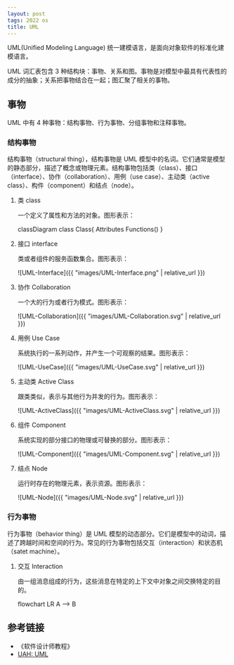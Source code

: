 ```yaml
---
layout: post
tags: 2022 os
title: UML
---
```


UML(Unified Modeling Language) 统一建模语言，是面向对象软件的标准化建模语言。

UML 词汇表包含 3 种结构块：事物、关系和图。事物是对模型中最具有代表性的成分的抽象；关系把事物结合在一起；图汇聚了相关的事物。

## 事物

UML 中有 4 种事物：结构事物、行为事物、分组事物和注释事物。

### 结构事物

结构事物（structural thing），结构事物是 UML 模型中的名词。它们通常是模型的静态部分，描述了概念或物理元素。结构事物包括类（class）、接口（interface）、协作（collaboration）、用例（use case）、主动类（active class）、构件（component）和结点（node）。

1. 类 class

   一个定义了属性和方法的对象。图形表示：

    <div class="mermaid">
    classDiagram
      class Class{
        Attributes
        Functions()
      }
    </div>

2. 接口 interface

   类或者组件的服务函数集合。图形表示：

   ![UML-Interface]({{ "images/UML-Interface.png" | relative_url }})

3. 协作 Collaboration

   一个大的行为或者行为模式。图形表示：

   ![UML-Collaboration]({{ "images/UML-Collaboration.svg" | relative_url }})

4. 用例 Use Case

   系统执行的一系列动作，并产生一个可观察的结果。图形表示：

   ![UML-UseCase]({{ "images/UML-UseCase.svg" | relative_url }})

5. 主动类 Active Class

   跟类类似，表示与其他行为并发的行为。图形表示：

   ![UML-ActiveClass]({{ "images/UML-ActiveClass.svg" | relative_url }})

6. 组件 Component

   系统实现的部分接口的物理或可替换的部分。图形表示：

   ![UML-Component]({{ "images/UML-Component.svg" | relative_url }})

7. 结点 Node

   运行时存在的物理元素，表示资源。图形表示：

   ![UML-Node]({{ "images/UML-Node.svg" | relative_url }})

### 行为事物

行为事物（behavior thing）是 UML 模型的动态部分。它们是模型中的动词，描述了跨越时间和空间的行为。常见的行为事物包括交互（interaction）和状态机（satet machine）。

1. 交互 Interaction

   由一组消息组成的行为，这些消息在特定的上下文中对象之间交换特定的目的。

   <div class="mermaid">
      flowchart LR
      A --> B
   </div>

## 参考链接

- 《软件设计师教程》
- [UAH: UML](https://www.cs.uah.edu/~rcoleman/Common/SoftwareEng/UML.html)
